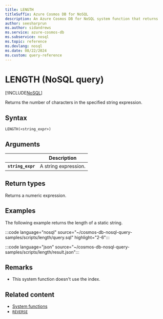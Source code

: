 ```yaml
---
title: LENGTH
titleSuffix: Azure Cosmos DB for NoSQL
description: An Azure Cosmos DB for NoSQL system function that returns the numeric length of a string expression.
author: seesharprun
ms.author: sidandrews
ms.service: azure-cosmos-db
ms.subservice: nosql
ms.topic: reference
ms.devlang: nosql
ms.date: 08/22/2024
ms.custom: query-reference
---
```


# LENGTH (NoSQL query)

[!INCLUDE[NoSQL](../../includes/appliesto-nosql.md)]

Returns the number of characters in the specified string expression.  
  
## Syntax
  
```nosql
LENGTH(<string_expr>)  
```  
  
## Arguments

| | Description |
| --- | --- |
| **`string_expr`** | A string expression. |
  
## Return types
  
Returns a numeric expression.  
  
## Examples
  
The following example returns the length of a static string.  

:::code language="nosql" source="~/cosmos-db-nosql-query-samples/scripts/length/query.sql" highlight="2-6":::

:::code language="json" source="~/cosmos-db-nosql-query-samples/scripts/length/result.json":::

## Remarks

- This system function doesn't use the index.

## Related content

- [System functions](system-functions.yml)
- [`REVERSE`](reverse.md)

